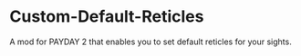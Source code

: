 # Custom-Default-Reticles
A mod for PAYDAY 2 that enables you to set default reticles for your sights.
